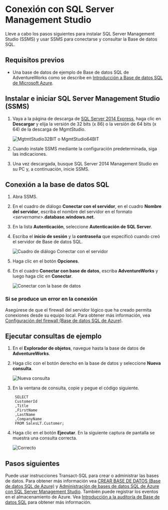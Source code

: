 <properties
	urlDisplayName="How to connect to an Azure SQL database using SSMS"
	pageTitle="Cómo establecer una conexión a una base de datos SQL de Azure mediante SSMS | Microsoft Azure"
	metaKeywords=""
	description="Aprenda a establecer una conexión a una base de datos SQL de Azure mediante SSMS."
	metaCanonical=""
	services="sql-database"
	documentationCenter=""
	title="How to connect to an Azure SQL database using SSMS"
	authors="sidneyh" solutions=""
	manager="jhubbard" editor="" />

<tags
	ms.service="sql-database"
	ms.workload="data-management"
	ms.tgt_pltfrm="na"
	ms.devlang="na"
	ms.topic="get-started-article"
	ms.date="07/15/2015"
	ms.author="sidneyh" />

# Conexión con SQL Server Management Studio

Lleve a cabo los pasos siguientes para instalar SQL Server Management Studio (SSMS) y usar SSMS para conectarse y consultar la Base de datos SQL.

## Requisitos previos
* Una base de datos de ejemplo de Base de datos SQL de AdventureWorks como se describe en [Introducción a Base de datos SQL de Microsoft Azure](sql-database-get-started.md).

## Instalar e iniciar SQL Server Management Studio (SSMS)
1. Vaya a la página de descarga de [SQL Server 2014 Express](http://www.microsoft.com/download/details.aspx?id=42299), haga clic en **Descargar** y elija la versión de 32 bits (x 86) o la versión de 64 bits (x 64) de la descarga de MgmtStudio.

	![MgtmtStudio32BIT o MgmtStudio64BIT][1]
2.	Cuando instale SSMS mediante la configuración predeterminada, siga las indicaciones.
3.	Una vez descargada, busque SQL Server 2014 Management Studio en su PC y, a continuación, inicie SSMS.


## Conexión a la base de datos SQL
1. Abra SSMS.
2. En el cuadro de diálogo **Conectar con el servidor**, en el cuadro **Nombre del servidor**, escriba el nombre del servidor en el formato *&lt;servername>*.**database.windows.net**.
3. En la lista **Autenticación**, seleccione **Autenticación de SQL Server**.
4. Escriba el **inicio de sesión** y la **contraseña** que especificó cuando creó el servidor de Base de datos SQL.

	![Cuadro de diálogo Conectar con el servidor][2]
5. Haga clic en el botón **Opciones**.
6. En el cuadro **Conectar con base de datos**, escriba **AdventureWorks** y luego haga clic en **Conectar**.

	![Conectar con la base de datos][3]

### Si se produce un error en la conexión
Asegúrese de que el firewall del servidor lógico que ha creado permita conexiones desde su equipo local. Para obtener más información, vea [Configuración del firewall (Base de datos SQL de Azure)](https://msdn.microsoft.com/library/azure/jj553530.aspx).

## Ejecutar consultas de ejemplo

1. En el **Explorador de objetos**, navegue hasta la base de datos de **AdventureWorks**.
2. Haga clic con el botón derecho en la base de datos y seleccione **Nueva consulta**.

	![Nueva consulta][4]

3. En la ventana de consulta, copie y pegue el código siguiente.

		SELECT
		CustomerId
		,Title
		,FirstName
		,LastName
		,CompanyName
		FROM SalesLT.Customer;

4. Haga clic en el botón **Ejecutar**. En la siguiente captura de pantalla se muestra una consulta correcta.

	![Correcto][5]

## Pasos siguientes
Puede usar instrucciones Transact-SQL para crear o administrar las bases de datos. Para obtener más información vea [CREAR BASE DE DATOS (Base de datos SQL de Azure)](https://msdn.microsoft.com/library/dn268335.aspx) y [Administración de bases de datos SQL de Azure con SQL Server Management Studio](sql-database-manage-azure-ssms.md). También puede registrar los eventos en el almacenamiento de Azure. Vea [Introducción a la auditoría de Base de datos SQL](sql-database-auditing-get-started.md) para obtener más información.

<!--Image references-->

[1]: ./media/sql-database-connect-to-database/1-download.png
[2]: ./media/sql-database-connect-to-database/2-connect.png
[3]: ./media/sql-database-connect-to-database/3-connect-to-database.png
[4]: ./media/sql-database-connect-to-database/4-run-query.png
[5]: ./media/sql-database-connect-to-database/5-success.png

<!---HONumber=August15_HO8-->